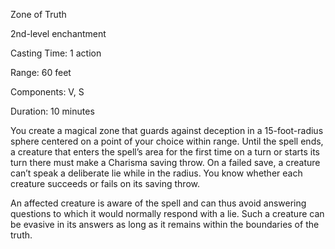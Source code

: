 Zone of Truth

2nd-level enchantment

Casting Time: 1 action

Range: 60 feet

Components: V, S

Duration: 10 minutes

You create a magical zone that guards against
deception in a 15-foot-radius sphere centered
on a point of your choice within range. Until
the spell ends, a creature that enters the
spell’s area for the first time on a turn or
starts its turn there must make a Charisma
saving throw. On a failed save, a creature
can’t speak a deliberate lie while in the
radius. You know whether each creature
succeeds or fails on its saving throw.

An affected creature is aware of the spell
and can thus avoid answering questions to
which it would normally respond with a lie.
Such a creature can be evasive in its answers
as long as it remains within the boundaries
of the truth.

